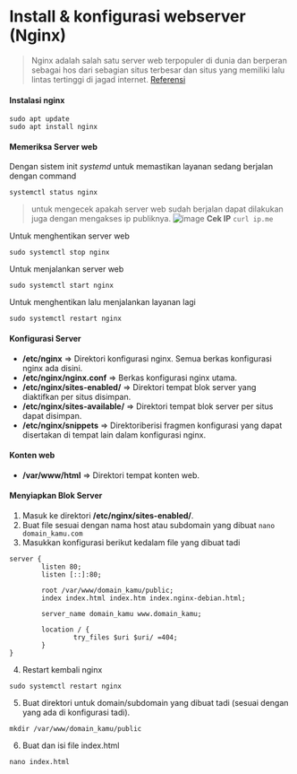# Install & konfigurasi webserver (Nginx)

> Nginx adalah salah satu server web terpopuler di dunia dan berperan sebagai hos dari sebagian situs terbesar dan situs yang memiliki lalu lintas tertinggi di jagad internet. [Referensi](https://www.digitalocean.com/community/tutorials/how-to-install-nginx-on-ubuntu-20-04-id)

#### Instalasi nginx
```
sudo apt update
sudo apt install nginx
```

#### Memeriksa Server web
Dengan sistem init *systemd* untuk memastikan layanan sedang berjalan dengan command 
```
systemctl status nginx
```

> untuk mengecek apakah server web sudah berjalan dapat dilakukan juga dengan mengakses ip publiknya.
![image](https://user-images.githubusercontent.com/68054503/165980295-978f5299-0b98-489c-8120-881c68250815.png)
**Cek IP** 
`curl ip.me`

Untuk menghentikan server web
```
sudo systemctl stop nginx
```

Untuk menjalankan server web
```
sudo systemctl start nginx
```

Untuk menghentikan lalu menjalankan layanan lagi
```
sudo systemctl restart nginx
```

#### Konfigurasi Server
* **/etc/nginx** => Direktori konfigurasi nginx. Semua berkas konfigurasi nginx ada disini.
* **/etc/nginx/nginx.conf** => Berkas konfigurasi nginx utama.
* **/etc/nginx/sites-enabled/** => Direktori tempat blok server yang diaktifkan per situs disimpan.
* **/etc/nginx/sites-available/** => Direktori tempat blok server per situs dapat disimpan.
* **/etc/nginx/snippets** => Direktoriberisi fragmen konfigurasi yang dapat disertakan di tempat lain dalam konfigurasi nginx.

#### Konten web
* **/var/www/html** => Direktori tempat konten web.

#### Menyiapkan Blok Server
1. Masuk ke direktori **/etc/nginx/sites-enabled/**.
2. Buat file sesuai dengan nama host atau subdomain yang dibuat
`nano domain_kamu.com`
3. Masukkan konfigurasi berikut kedalam file yang dibuat tadi
```
server {
        listen 80;
        listen [::]:80;

        root /var/www/domain_kamu/public;
        index index.html index.htm index.nginx-debian.html;

        server_name domain_kamu www.domain_kamu;

        location / {
                try_files $uri $uri/ =404;
        }
}
```

4. Restart kembali nginx 
```
sudo systemctl restart nginx
```

5. Buat direktori untuk domain/subdomain yang dibuat tadi (sesuai dengan yang ada di konfigurasi tadi).
```
mkdir /var/www/domain_kamu/public
```

6. Buat dan isi file index.html
```
nano index.html
```